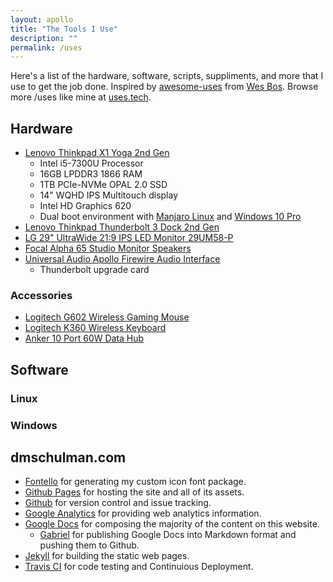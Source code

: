 ```yaml
---
layout: apollo
title: "The Tools I Use"
description: ""
permalink: /uses
---
```


Here's a list of the hardware, software, scripts, suppliments, and more that I use to get the job done. Inspired by [awesome-uses](https://github.com/wesbos/awesome-uses) from [Wes Bos](https://github.com/wesbos). Browse more /uses like mine at [uses.tech](https://uses.tech/).

## Hardware

* [Lenovo Thinkpad X1 Yoga 2nd Gen](https://www.lenovo.com/us/en/laptops/thinkpad/thinkpad-yoga/Thinkpad-X1-Yoga-2nd-Gen/p/22TP2TXX12Y)
    * Intel i5-7300U Processor
    * 16GB LPDDR3 1866 RAM
    * 1TB PCIe-NVMe OPAL 2.0 SSD
    * 14" WQHD IPS Multitouch display
    * Intel HD Graphics 620
    * Dual boot environment with [Manjaro Linux](https://manjaro.org/) and [Windows 10 Pro](https://www.microsoft.com/en-us/p/windows-10-pro/df77x4d43rkt/)
* [Lenovo Thinkpad Thunderbolt 3 Dock 2nd Gen](https://www.lenovo.com/us/en/accessories-and-monitors/home-office/Thunderbolt-Dock-Gen-2-US/p/40AN0135US)
* [LG 29" UltraWide 21:9 IPS LED Monitor 29UM58-P](https://www.lg.com/us/monitors/lg-29UM58-P-ultrawide-monitor)
* [Focal Alpha 65 Studio Monitor Speakers](https://www.focal.com/en/pro-audio/monitoring-speakers/alpha/monitoring-speakers/alpha-65)
* [Universal Audio Apollo Firewire Audio Interface](https://www.uaudio.com/audio-interfaces/apollo.html)
    * Thunderbolt upgrade card

### Accessories
* [Logitech G602 Wireless Gaming Mouse](https://www.logitech.com/en-ch/product/g602-wireless-gaming-mouse)
* [Logitech K360 Wireless Keyboard](https://www.logitech.com/en-us/product/keyboard-k360)
* [Anker 10 Port 60W Data Hub](https://www.anker.com/products/variant/anker-10-port-60w-data-hub/A7515111)

## Software
### Linux
### Windows

## dmschulman.com

* [Fontello](http://fontello.com/) for generating my custom icon font package.
* [Github Pages](https://pages.github.com/) for hosting the site and all of its assets.
* [Github](https://github.com/) for version control and issue tracking.
* [Google Analytics](https://analytics.google.com/analytics/web/) for providing web analytics information.
* [Google Docs](https://docs.google.com/) for composing the majority of the content on this website.
   * [Gabriel](https://gsuite.google.com/marketplace/app/gabriel/502018707867) for publishing Google Docs into Markdown format and pushing them to Github.
* [Jekyll](https://jekyllrb.com/) for building the static web pages.
* [Travis CI](https://travis-ci.org/) for code testing and Continuious Deployment.
